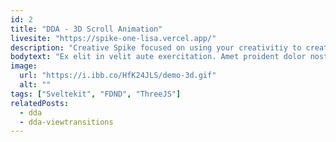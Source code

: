 ```yaml
---
id: 2
title: "DDA - 3D Scroll Animation"
livesite: "https://spike-one-lisa.vercel.app/"
description: "Creative Spike focused on using your creativitiy to create a scroll driven animation."
bodytext: "Ex elit in velit aute exercitation. Amet proident dolor nostrud enim laborum ut sit enim Lorem. Consectetur laboris commodo id laborum ad cillum adipisicing ea qui id eu cupidatat. Labore consectetur officia incididunt aute. Nulla nostrud laboris non eu quis sunt aliquip elit sit voluptate tempor incididunt anim adipisicing. Culpa do duis ex excepteur reprehenderit fugiat nostrud exercitation enim commodo in. Cillum fugiat voluptate incididunt qui fugiat ad sit aliqua irure magna."
image:
  url: "https://i.ibb.co/HfK24JLS/demo-3d.gif"
  alt: ""
tags: ["Sveltekit", "FDND", "ThreeJS"]
relatedPosts:
  - dda
  - dda-viewtransitions
---
```

